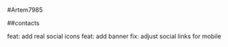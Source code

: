 #Artem7985

##contacts

feat: add real social icons
feat: add banner
fix: adjust social links for mobile
